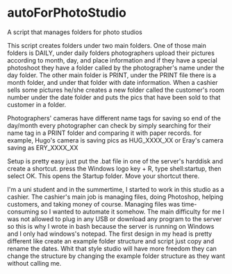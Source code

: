 # autoForPhotoStudio
A script that manages folders for photo studios

This script creates folders under two main folders. One of those main folders is DAILY, under daily folders photographers upload their pictures according to month, day, and place information and if they have a special photoshoot they have a folder called by the photographer's name under the day folder. The other main folder is PRINT, under the PRINT file there is a month folder, and under that folder with date information. When a cashier sells some pictures he/she creates a new folder called the customer's room number under the date folder and puts the pics that have been sold to that customer in a folder.

Photographers' cameras have different name tags for saving so end of the day/month every photographer can check by simply searching for their name tag in a PRINT folder and comparing it with paper records. for example, Hugo's camera is saving pics as HUG_XXXX_XX or Eray's camera saving as ERY_XXXX_XX

Setup is pretty easy just put the .bat file in one of the server's harddisk and create a shortcut. press the Windows logo key + R, type shell:startup, then select OK. This opens the Startup folder. Move your shortcut there.

I'm a uni student and in the summertime, I started to work in this studio as a cashier. The cashier's main job is managing files, doing Photoshop, helping customers, and taking money of course. Managing files was time-consuming so I wanted to automate it somehow. The main difficulty for me I was not allowed to plug in any USB or download any program to the server so this is why I wrote in bash because the server is running on Windows and I only had windows's notepad. The first design in my head is pretty different like create an example folder structure and script just copy and rename the dates. Whit that style studio will have more freedom they can change the structure by changing the example folder structure as they want without calling me.
